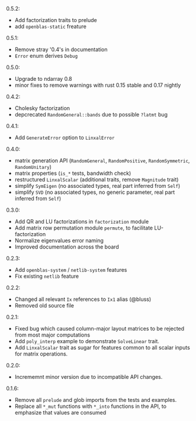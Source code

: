 0.5.2:
 - Add factorization traits to prelude
 - add `openblas-static` freature

0.5.1:
 - Remove stray '0.4's in documentation
 - `Error` enum derives `Debug`

0.5.0:
 - Upgrade to ndarray 0.8
 - minor fixes to remove warnings with rust 0.15 stable and 0.17 nightly

0.4.2:
 - Cholesky factorization
 - depcrecated `RandomGeneral::bands` due to possible `?latmt` bug

0.4.1:
 - Add `GenerateError` option to `LinxalError`

0.4.0:
 - matrix generation API (`RandomGeneral`, `RandomPositive`, `RandomSymmetric`, `RandomUnitary`)
 - matrix properties (`is_*` tests, bandwidth check)
 - restructured `LinxalScalar` (additional traits, remove `Magnitude` trait)
 - simplify `SymEigen` (no associated types, real part inferred from `Self`)
 - simplify `SVD` (no associated types, no generic parameter, real part inferred from `Self`)

0.3.0:
 - Add QR and LU factorizations in `factorization` module
 - Add matrix row permutation module `permute`, to facilitate LU-factorization
 - Normalize eigenvalues error naming
 - Improved documentation across the board

0.2.3:
 - Add `openblas-system` / `netlib-system` features
 - Fix existing `netlib` feature

0.2.2:
 - Changed all relevant `Ix` references to `Ix1` alias (@bluss)
 - Removed old source file

0.2.1:
 - Fixed bug which caused column-major layout matrices to be rejected
   from most major computations
 - Add `poly_interp` example to demonstrate `SolveLinear` trait.
 - Add `LinxalScalar` trait as sugar for features common to all scalar
   inputs for matrix operations.

0.2.0:
 - Incrememnt minor version due to incompatible API changes.
 
0.1.6:
 - Remove all `prelude` and glob imports from the tests and examples.
 - Replace all `*_mut` functions with `*_into` functions in the API,
   to emphasize that values are consumed

